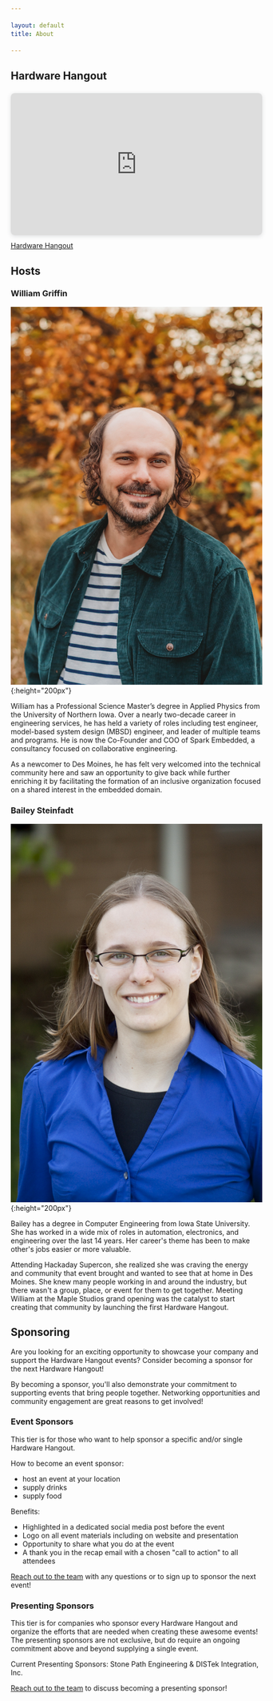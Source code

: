 ```yaml
---

layout: default
title: About

---
```



## Hardware Hangout 

<div style="position: relative; width: 100%; height: 0; padding-top: 56.2500%;
padding-bottom: 0; box-shadow: 0 2px 8px 0 rgba(63,69,81,0.16); margin-top: 1.6em; margin-bottom: 0.9em; overflow: hidden;
border-radius: 8px; will-change: transform;">
  <iframe loading="lazy" style="position: absolute; width: 100%; height: 100%; top: 0; left: 0; border: none; padding: 0;margin: 0;"
    src="https://www.canva.com/design/DAF-HFp9q4Q/ALInZedzRx1lR2SsJf8_5A/watch?embed" allowfullscreen="allowfullscreen" allow="fullscreen">
  </iframe>
</div>
<a href="https:&#x2F;&#x2F;www.canva.com&#x2F;design&#x2F;DAF-HFp9q4Q&#x2F;ALInZedzRx1lR2SsJf8_5A&#x2F;watch?utm_content=DAF-HFp9q4Q&amp;utm_campaign=designshare&amp;utm_medium=embeds&amp;utm_source=link" target="_blank" rel="noopener">Hardware Hangout </a> 

## Hosts

### William Griffin

![William](/assets/images/WilliamHeadshots-2.jpg){:height="200px"}

William has a Professional Science Master’s degree in Applied Physics from the University of Northern Iowa. Over a nearly two-decade career in engineering services, he has held a variety of roles including test engineer, model-based system design (MBSD) engineer, and leader of multiple teams and programs. He is now the Co-Founder and COO of Spark Embedded, a consultancy focused on collaborative engineering.

As a newcomer to Des Moines, he has felt very welcomed into the technical community here and saw an opportunity to give back while further enriching it by facilitating the formation of an inclusive organization focused on a shared interest in the embedded domain.

### Bailey Steinfadt

![Bailey](/assets/images/Bailey-10.jpg){:height="200px"}

Bailey has a degree in Computer Engineering from Iowa State University. She has worked in a wide mix of roles in automation, electronics, and engineering over the last 14 years. Her career's theme has been to make other's jobs easier or more valuable.

Attending Hackaday Supercon, she realized she was craving the energy and community that event brought and wanted to see that at home in Des Moines. She knew many people working in and around the industry, but there wasn't a group, place, or event for them to get together. Meeting William at the Maple Studios grand opening was the catalyst to start creating that community by launching the first Hardware Hangout.

## Sponsoring

Are you looking for an exciting opportunity to showcase your company and support the Hardware Hangout events? Consider becoming a sponsor for the next Hardware Hangout!

By becoming a sponsor, you'll also demonstrate your commitment to supporting events that bring people together. Networking opportunities and community engagement are great reasons to get involved!

### Event Sponsors

This tier is for those who want to help sponsor a specific and/or single Hardware Hangout.

How to become an event sponsor:

- host an event at your location
- supply drinks
- supply food

Benefits:

- Highlighted in a dedicated social media post before the event
- Logo on all event materials including on website and presentation
- Opportunity to share what you do at the event
- A thank you in the recap email with a chosen "call to action" to all attendees

[Reach out to the team](mailto:events@stonepathengineering.com) with any questions or to sign up to sponsor the next event!

### Presenting Sponsors

This tier is for companies who sponsor every Hardware Hangout and organize the efforts that are needed when creating these awesome events! The presenting sponsors are not exclusive, but do require an ongoing commitment above and beyond supplying a single event.

Current Presenting Sponsors: Stone Path Engineering & DISTek Integration, Inc.

[Reach out to the team](mailto:events@stonepathengineering.com) to discuss becoming a presenting sponsor!
